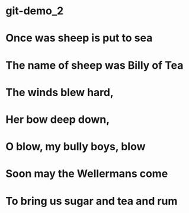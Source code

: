 # git-demo_2
# Once was sheep is put to sea
# The name of sheep was Billy of Tea    
# The winds blew hard, 
# Her bow deep down,
# O blow, my bully boys, blow
# Soon may the Wellermans come
# To bring us sugar and tea and rum

